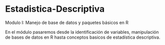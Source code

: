 # Estadistica-Descriptiva
Modulo I: Manejo de base de datos y paquetes básicos en R

En el módulo pasaremos desde la identificación de variables, manipulación de bases de datos en R hasta conceptos basicos de estadística descriptiva. 